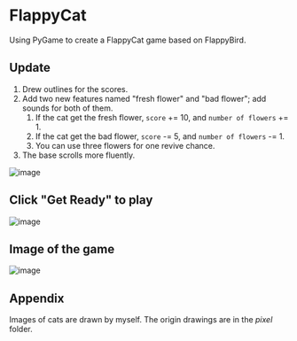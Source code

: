 # FlappyCat
Using PyGame to create a FlappyCat game based on FlappyBird.

## Update
1. Drew outlines for the scores.
2. Add two new features named "fresh flower" and "bad flower"; add sounds for both of them.
   1. If the cat get the fresh flower, `score` += 10, and `number of flowers` += 1. 
   2. If the cat get the bad flower, `score` -= 5, and `number of flowers` -= 1.
   3. You can use three flowers for one revive chance.
3. The base scrolls more fluently.
   
![image](https://github.com/Wendyfff0616/FlappyCat/assets/169350460/94989063-c838-4be6-ab4a-6ff0aefde661)

## Click "Get Ready" to play

![image](https://github.com/Wendyfff0616/FlappyCat/assets/169350460/359970c4-1bfe-4762-af76-f397abcba184)

## Image of the game

![image](https://github.com/Wendyfff0616/FlappyCat/assets/169350460/5f092994-46c0-4070-82de-b919adfbc718)

## Appendix
Images of cats are drawn by myself. The origin drawings are in the *pixel* folder.
